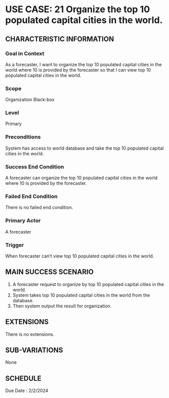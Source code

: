 # USE CASE: 21 Organize the top 10 populated capital cities in the world.
## CHARACTERISTIC INFORMATION

### Goal in Context

As a forecaster, I want to organize the top 10 populated capital cities in the world where 10 is provided by the forecaster so that I can view top 10 populated capital cities in the world.
### Scope

Organization Black-box

### Level

Primary

### Preconditions
System has access to world database and take the top 10 populated capital cities in the world.

### Success End Condition

A forecaster can organize the top 10 populated capital cities in the world where 10 is provided by the forecaster.
### Failed End Condition

There is no failed end condition.
### Primary Actor

A forecaster

### Trigger

When forecaster can’t view top 10 populated capital cities in the world.

## MAIN SUCCESS SCENARIO

1.  A forecaster request to organize by top 10 populated capital cities in the world.
2.  System takes top 10 populated capital cities in the world from the database.
3.  Then system output the result for organization.

## EXTENSIONS

There is no extensions.

## SUB-VARIATIONS

None

## SCHEDULE

Due Date : 2/2/2024
